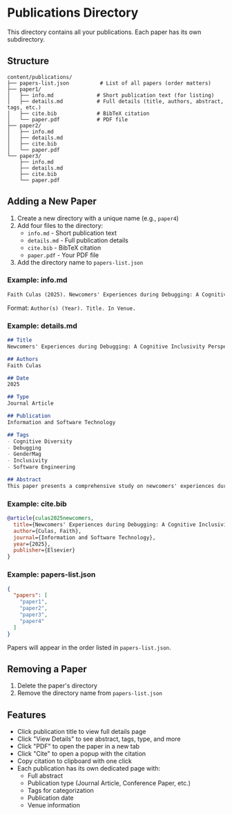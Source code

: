 # Publications Directory

This directory contains all your publications. Each paper has its own subdirectory.

## Structure

```
content/publications/
├── papers-list.json          # List of all papers (order matters)
├── paper1/
│   ├── info.md              # Short publication text (for listing)
│   ├── details.md           # Full details (title, authors, abstract, tags, etc.)
│   ├── cite.bib             # BibTeX citation
│   └── paper.pdf            # PDF file
├── paper2/
│   ├── info.md
│   ├── details.md
│   ├── cite.bib
│   └── paper.pdf
└── paper3/
    ├── info.md
    ├── details.md
    ├── cite.bib
    └── paper.pdf
```

## Adding a New Paper

1. Create a new directory with a unique name (e.g., `paper4`)
2. Add four files to the directory:
   - `info.md` - Short publication text
   - `details.md` - Full publication details
   - `cite.bib` - BibTeX citation
   - `paper.pdf` - Your PDF file
3. Add the directory name to `papers-list.json`

### Example: info.md

```markdown
Faith Culas (2025). Newcomers' Experiences during Debugging: A Cognitive Inclusivity Perspective using GenderMag. In Information and Software Technology.
```

Format: `Author(s) (Year). Title. In Venue.`

### Example: details.md

```markdown
## Title
Newcomers' Experiences during Debugging: A Cognitive Inclusivity Perspective using GenderMag

## Authors
Faith Culas

## Date
2025

## Type
Journal Article

## Publication
Information and Software Technology

## Tags
- Cognitive Diversity
- Debugging
- GenderMag
- Inclusivity
- Software Engineering

## Abstract
This paper presents a comprehensive study on newcomers' experiences during debugging tasks, examining how cognitive diversity affects problem-solving approaches...
```

### Example: cite.bib

```bibtex
@article{culas2025newcomers,
  title={Newcomers' Experiences during Debugging: A Cognitive Inclusivity Perspective using GenderMag},
  author={Culas, Faith},
  journal={Information and Software Technology},
  year={2025},
  publisher={Elsevier}
}
```

### Example: papers-list.json

```json
{
  "papers": [
    "paper1",
    "paper2",
    "paper3",
    "paper4"
  ]
}
```

Papers will appear in the order listed in `papers-list.json`.

## Removing a Paper

1. Delete the paper's directory
2. Remove the directory name from `papers-list.json`

## Features

- Click publication title to view full details page
- Click "View Details" to see abstract, tags, type, and more
- Click "PDF" to open the paper in a new tab
- Click "Cite" to open a popup with the citation
- Copy citation to clipboard with one click
- Each publication has its own dedicated page with:
  - Full abstract
  - Publication type (Journal Article, Conference Paper, etc.)
  - Tags for categorization
  - Publication date
  - Venue information
